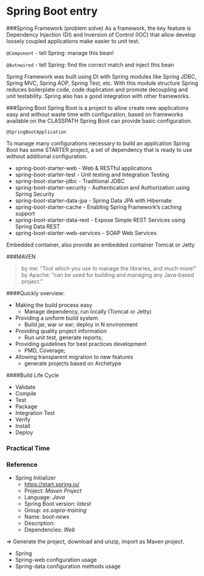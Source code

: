 # Spring Boot entry
###Spring Framework (problem solve)
As a framework, the key feature is Dependency Injection (DI) and Inversion of Control (IOC) that allow develop loosely coupled applications make easier to unit test.

`@Component` - tell Spring: manage this bean!
	
`@Autowired` - tell Spring: find the correct match and inject this bean

Spring Framework was built using DI with Spring modules like Spring JDBC, Spring MVC, Spring AOP, Spring Test, etc. With this module structure Spring reduces boilerplate code, code duplication and promote decoupling and unit testability. Spring also has a good integration with other frameworks.

###Spring Boot
Spring Boot is a project to allow create new applications easy and without waste time with configuration, based on frameworks available on the CLASSPATH Spring Boot can provide basic configuration.

`@SpringBootApplication`

To manage many configurations necessary to build an application Spring Boot has some STARTER project, a set of dependency that is ready to use without additional configuration.

- spring-boot-starter-web - Web & RESTful applications
- spring-boot-starter-test - Unit testing and Integration Testing
- spring-boot-starter-jdbc - Traditional JDBC
- spring-boot-starter-security - Authentication and Authorization using Spring Security
- spring-boot-starter-data-jpa - Spring Data JPA with Hibernate
- spring-boot-starter-cache - Enabling Spring Framework’s caching support
- spring-boot-starter-data-rest - Expose Simple REST Services using Spring Data REST
- spring-boot-starter-web-services - SOAP Web Services

Embedded container, also provide an embedded container Tomcat or Jetty

###MAVEN
>by me:
"Tool which you use to manage the libraries, and much more!"
> by Apache:
"can be used for building and managing any Java-based project."
	
####Quickly overview:

* Making the build process easy
	- Manage dependency, run locally (Tomcat or Jetty)
* Providing a uniform build system
	- Build jar, war or ear; deploy in N environment
* Providing quality project information
	- Run unit test, generate reports;
* Providing guidelines for best practices development
	- PMD, Coverage;
* Allowing transparent migration to new features
	- generate projects based on Archetype
	
####Build Life Cycle

- Validate
- Compile
- Test
- Package
- Integration Test
- Verify
- Install
- Deploy

### Practical Time

### Reference
* Spring Initializer
  	- https://start.spring.io/
	- Project: _Maven Project_
	- Language: _Java_
	- Spring Boot version: _latest_
	- Group: _es.sopra-training_
	- Name: _boot-news_
	- Description: 
	- Dependencies: _Web_

=> Generate the project, download and unzip, import as Maven project.

- Spring
- Spring-web
	configuration
	usage
- Spring-data
	configuration
	methods
	usage
	

